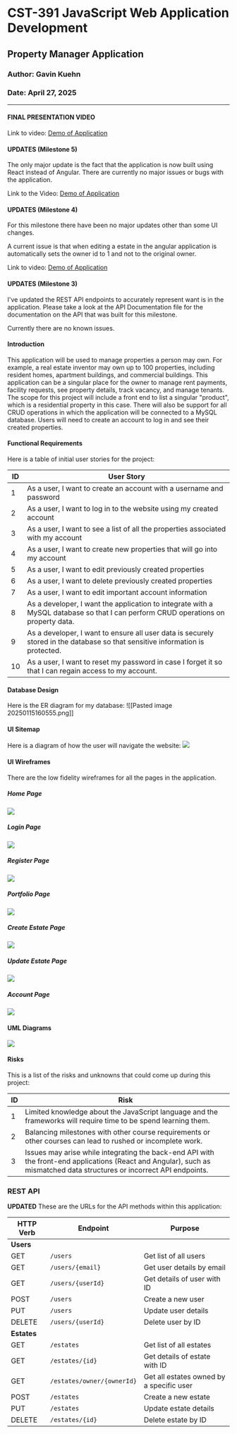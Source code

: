
# CST-391 JavaScript Web Application Development

## Property Manager Application
### Author: Gavin Kuehn
### Date: April 27, 2025
---

#### FINAL PRESENTATION VIDEO

Link to video: [Demo of Application](https://youtu.be/WLrrvIzq3wg)

#### UPDATES (Milestone 5)
The only major update is the fact that the application is now built using React instead of Angular. 
There are currently no major issues or bugs with the application. 

Link to the Video: [Demo of Application](https://youtu.be/cmKLFAQOVss)

#### UPDATES (Milestone 4)
For this milestone there have been no major updates other than some UI changes.

A current issue is that when editing a estate in the angular application is automatically sets the owner id to 1 and not to the original owner.

Link to video: [Demo of Application](https://youtu.be/a8EnKKYXsX8)

#### UPDATES (Milestone 3)

I've updated the REST API endpoints to accurately represent want is in the application. Please take a look at the API Documentation file for the documentation on the API that was built for this milestone.

Currently there are no known issues. 

#### Introduction
This application will be used to manage properties a person may own. For example, a real estate inventor may own up to 100 properties, including resident homes, apartment buildings, and commercial buildings. This application can be a singular place for the owner to manage rent payments, facility requests, see property details, track vacancy, and manage tenants. The scope for this project will include a front end to list a singular "product", which is a residential property in this case. There will also be support for all CRUD operations in which the application will be connected to a MySQL database. Users will need to create an account to log in and see their created properties.

#### Functional Requirements
Here is a table of initial user stories for the project:

| **ID** | **User Story**                                                                                                                    |
| ------ | --------------------------------------------------------------------------------------------------------------------------------- |
| 1      | As a user, I want to create an account with a username and password                                                               |
| 2      | As a user, I want to log in to the website using my created account                                                               |
| 3      | As a user, I want to see a list of all the properties associated with my account                                                  |
| 4      | As a user, I want to create new properties that will go into my account                                                           |
| 5      | As a user, I want to edit previously created properties                                                                           |
| 6      | As a user, I want to delete previously created properties                                                                         |
| 7      | As a user, I want to edit important account information                                                                           |
| 8      | As a developer, I want the application to integrate with a MySQL database so that I can perform CRUD operations on property data. |
| 9      | As a developer, I want to ensure all user data is securely stored in the database so that sensitive information is protected.     |
| 10     | As a user, I want to reset my password in case I forget it so that I can regain access to my account.                             |

#### Database Design
Here is the ER diagram for my database:
![[Pasted image 20250115160555.png]]

#### UI Sitemap
Here is a diagram of how the user will navigate the website:
![](../screenshots/Pasted%20image%2020250117125708.png)

#### UI Wireframes
There are the low fidelity wireframes for all the pages in the application.

##### Home Page
![](../screenshots/Pasted%20image%2020250117114409.png)
##### Login Page
![](../../screenshots/Pasted%20image%2020250117114643.png)
##### Register Page
![](../screenshots/Pasted%20image%2020250117114733.png)
##### Portfolio Page
![](../screenshots/Pasted%20image%2020250117114746.png)
##### Create Estate Page
![](../screenshots/Pasted%20image%2020250117114817.png)
##### Update Estate Page
![](../screenshots/Pasted%20image%2020250117114843.png)
##### Account Page
![](../screenshots/Pasted%20image%2020250117114858.png)
#### UML Diagrams
![](../screenshots/Pasted%20image%2020250117113958.png)


#### Risks
This is a list of the risks and unknowns that could come up during this project:

| ID  | Risk                                                                                                                                                                    |
| --- | ----------------------------------------------------------------------------------------------------------------------------------------------------------------------- |
| 1   | Limited knowledge about the JavaScript language and the frameworks will require time to be spend learning them.                                                         |
| 2   | Balancing milestones with other course requirements or other courses can lead to rushed or incomplete work.                                                             |
| 3   | Issues may arise while integrating the back-end API with the front-end applications (React and Angular), such as mismatched data structures or incorrect API endpoints. |

### REST API
**UPDATED**
These are the URLs for the API methods within this application:

| HTTP Verb   | Endpoint                   | Purpose                                  |
| ----------- | -------------------------- | ---------------------------------------- |
| **Users**   |                            |                                          |
| GET         | `/users`                   | Get list of all users                    |
| GET         | `/users/{email}`           | Get user details by email                |
| GET         | `/users/{userId}`          | Get details of user with ID              |
| POST        | `/users`                   | Create a new user                        |
| PUT         | `/users`                   | Update user details                      |
| DELETE      | `/users/{userId}`          | Delete user by ID                        |
| **Estates** |                            |                                          |
| GET         | `/estates`                 | Get list of all estates                  |
| GET         | `/estates/{id}`            | Get details of estate with ID            |
| GET         | `/estates/owner/{ownerId}` | Get all estates owned by a specific user |
| POST        | `/estates`                 | Create a new estate                      |
| PUT         | `/estates`                 | Update estate details                    |
| DELETE      | `/estates/{id}`            | Delete estate by ID                      |
